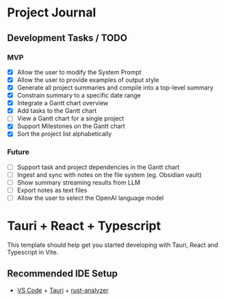 # Project Journal
## Development Tasks / TODO
### MVP
- [x] Allow the user to modify the System Prompt
- [x] Allow the user to provide examples of output style
- [x] Generate all project summaries and compile into a top-level summary
- [x] Constrain summary to a specific date range
- [x] Integrate a Gantt chart overview
- [x] Add tasks to the Gantt chart
- [ ] View a Gantt chart for a single project
- [x] Support Milestones on the Gantt chart
- [x] Sort the project list alphabetically
### Future
- [ ] Support task and project dependencies in the Gantt chart
- [ ] Ingest and sync with notes on the file system (eg. Obsidian vault)
- [ ] Show summary streaming results from LLM
- [ ] Export notes as text files
- [ ] Allow the user to select the OpenAI language model

# Tauri + React + Typescript

This template should help get you started developing with Tauri, React and Typescript in Vite.

## Recommended IDE Setup

- [VS Code](https://code.visualstudio.com/) + [Tauri](https://marketplace.visualstudio.com/items?itemName=tauri-apps.tauri-vscode) + [rust-analyzer](https://marketplace.visualstudio.com/items?itemName=rust-lang.rust-analyzer)
